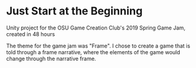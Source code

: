 # Just Start at the Beginning
 
Unity project for the OSU Game Creation Club's 2019 Spring Game Jam, created in 48 hours

The theme for the game jam was "Frame". I chose to create a game that is told through a frame narrative, where the elements of the game would change through the narrative frame.
